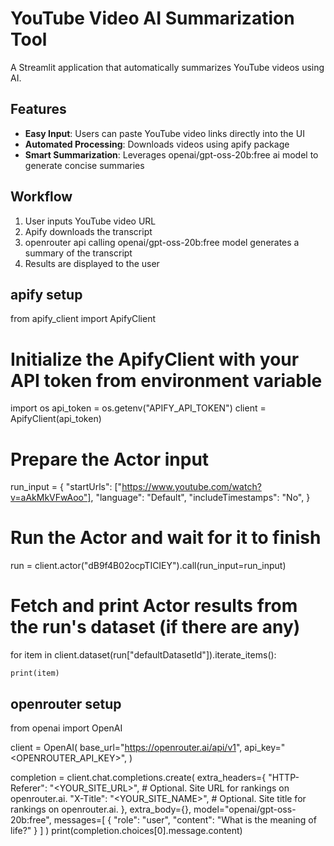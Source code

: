 # YouTube Video AI Summarization Tool

A Streamlit application that automatically summarizes YouTube videos using AI.

## Features

- **Easy Input**: Users can paste YouTube video links directly into the UI
- **Automated Processing**: Downloads videos using apify package
- **Smart Summarization**: Leverages openai/gpt-oss-20b:free ai model to generate concise summaries

## Workflow

1. User inputs YouTube video URL
2. Apify downloads the transcript
3. openrouter api calling openai/gpt-oss-20b:free model generates a summary of the transcript
4. Results are displayed to the user 

## apify setup
from apify_client import ApifyClient

# Initialize the ApifyClient with your API token from environment variable
import os
api_token = os.getenv("APIFY_API_TOKEN")
client = ApifyClient(api_token)

# Prepare the Actor input
run_input = {
    "startUrls": ["https://www.youtube.com/watch?v=aAkMkVFwAoo"],
    "language": "Default",
    "includeTimestamps": "No",
}

# Run the Actor and wait for it to finish
run = client.actor("dB9f4B02ocpTICIEY").call(run_input=run_input)

# Fetch and print Actor results from the run's dataset (if there are any)
for item in client.dataset(run["defaultDatasetId"]).iterate_items():

    print(item)
## openrouter setup
from openai import OpenAI

client = OpenAI(
  base_url="https://openrouter.ai/api/v1",
  api_key="<OPENROUTER_API_KEY>",
)

completion = client.chat.completions.create(
  extra_headers={
    "HTTP-Referer": "<YOUR_SITE_URL>", # Optional. Site URL for rankings on openrouter.ai.
    "X-Title": "<YOUR_SITE_NAME>", # Optional. Site title for rankings on openrouter.ai.
  },
  extra_body={},
  model="openai/gpt-oss-20b:free",
  messages=[
    {
      "role": "user",
      "content": "What is the meaning of life?"
    }
  ]
)
print(completion.choices[0].message.content)